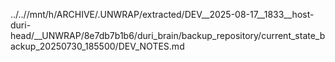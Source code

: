 ../..//mnt/h/ARCHIVE/.UNWRAP/extracted/DEV__2025-08-17__1833__host-duri-head/__UNWRAP/8e7db7b1b6/duri_brain/backup_repository/current_state_backup_20250730_185500/DEV_NOTES.md